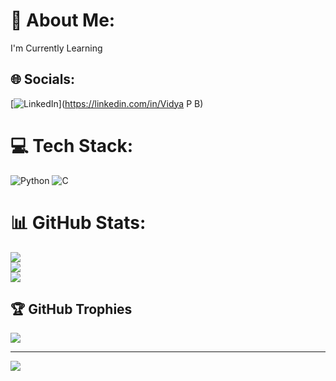 # 💫 About Me:
I'm Currently Learning


## 🌐 Socials:
[![LinkedIn](https://img.shields.io/badge/LinkedIn-%230077B5.svg?logo=linkedin&logoColor=white)](https://linkedin.com/in/Vidya P B) 

# 💻 Tech Stack:
![Python](https://img.shields.io/badge/python-3670A0?style=flat&logo=python&logoColor=ffdd54) ![C](https://img.shields.io/badge/c-%2300599C.svg?style=flat&logo=c&logoColor=white)
# 📊 GitHub Stats:
![](https://github-readme-stats.vercel.app/api?username=Vidya-pb&theme=dark&hide_border=false&include_all_commits=true&count_private=true)<br/>
![](https://github-readme-streak-stats.herokuapp.com/?user=Vidya-pb&theme=dark&hide_border=false)<br/>
![](https://github-readme-stats.vercel.app/api/top-langs/?username=Vidya-pb&theme=dark&hide_border=false&include_all_commits=true&count_private=true&layout=compact)

## 🏆 GitHub Trophies
![](https://github-profile-trophy.vercel.app/?username=Vidya-pb&theme=radical&no-frame=false&no-bg=true&margin-w=4)

---
[![](https://visitcount.itsvg.in/api?id=Vidya-pb&icon=0&color=0)](https://visitcount.itsvg.in)

